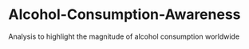 # Alcohol-Consumption-Awareness
Analysis to highlight the magnitude of alcohol consumption worldwide
